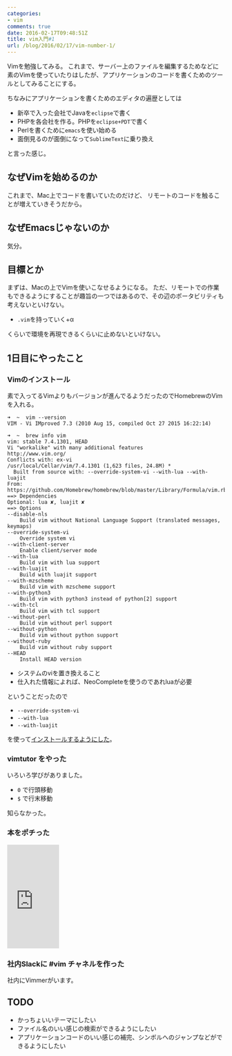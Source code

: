 ```yaml
---
categories:
- vim
comments: true
date: 2016-02-17T09:48:51Z
title: vim入門#1
url: /blog/2016/02/17/vim-number-1/
---
```


Vimを勉強してみる。
これまで、サーバー上のファイルを編集するためなどに素のVimを使っていたりはしたが、アプリケーションのコードを書くためのツールとしてみることにする。

ちなみにアプリケーションを書くためのエディタの遍歴としては

- 新卒で入った会社でJavaを`eclipse`で書く
- PHPを各会社を作る。PHPを`eclipse+PDT`で書く
- Perlを書くために`emacs`を使い始める
- 面倒見るのが面倒になって`SublimeText`に乗り換え

と言った感じ。

## なぜVimを始めるのか

これまで、Mac上でコードを書いていたのだけど、
リモートのコードを触ることが増えていきそうだから。

## なぜEmacsじゃないのか

気分。

## 目標とか

まずは、Macの上でVimを使いこなせるようになる。
ただ、リモートでの作業もできるようにすることが趣旨の一つではあるので、その辺のポータビリティも考えないといけない。

* `.vim`を持っていく+α

くらいで環境を再現できるくらいに止めないといけない。

## 1日目にやったこと

### Vimのインストール

素で入ってるVimよりもバージョンが進んでるようだったのでHomebrewのVimを入れる。

```
➜  ~  vim --version
VIM - Vi IMproved 7.3 (2010 Aug 15, compiled Oct 27 2015 16:22:14)
```

```
➜  ~  brew info vim
vim: stable 7.4.1301, HEAD
Vi "workalike" with many additional features
http://www.vim.org/
Conflicts with: ex-vi
/usr/local/Cellar/vim/7.4.1301 (1,623 files, 24.8M) *
  Built from source with: --override-system-vi --with-lua --with-luajit
From: https://github.com/Homebrew/homebrew/blob/master/Library/Formula/vim.rb
==> Dependencies
Optional: lua ✘, luajit ✘
==> Options
--disable-nls
	Build vim without National Language Support (translated messages, keymaps)
--override-system-vi
	Override system vi
--with-client-server
	Enable client/server mode
--with-lua
	Build vim with lua support
--with-luajit
	Build with luajit support
--with-mzscheme
	Build vim with mzscheme support
--with-python3
	Build vim with python3 instead of python[2] support
--with-tcl
	Build vim with tcl support
--without-perl
	Build vim without perl support
--without-python
	Build vim without python support
--without-ruby
	Build vim without ruby support
--HEAD
	Install HEAD version
```

* システムのviを置き換えること
* 仕入れた情報によれば、NeoCompleteを使うのであれluaが必要

ということだったので

* `--override-system-vi`
* `--with-lua`
* `--with-luajit`

を使って[インストールするようにした](https://github.com/massat/bootstrap/commit/b95900d50a51bcd441487acd8f249a5e5f111283)。

### vimtutor をやった

いろいろ学びがありました。

* `0` で行頭移動
* `$` で行末移動

知らなかった。

### 本をポチった

<iframe src="http://rcm-fe.amazon-adsystem.com/e/cm?t=genteitimesne-22&o=9&p=8&l=as1&asins=4048916599&ref=qf_sp_asin_til&fc1=000000&IS2=1&lt1=_blank&m=amazon&lc1=0000FF&bc1=000000&bg1=FFFFFF&f=ifr" style="width:120px;height:240px;" scrolling="no" marginwidth="0" marginheight="0" frameborder="0"></iframe>

### 社内Slackに #vim チャネルを作った

社内にVimmerがいます。

## TODO

* かっちょいいテーマにしたい
* ファイル名のいい感じの検索ができるようにしたい
* アプリケーションコードのいい感じの補完、シンボルへのジャンプなどができるようにしたい


